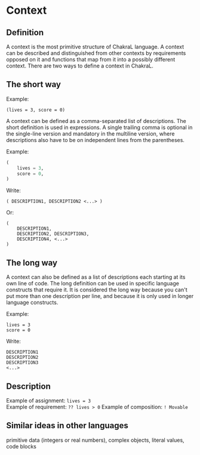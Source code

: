 # Context

## Definition

A context is the most primitive structure of ChakraL language. A context can be described and distinguished from other contexts by requirements opposed on it and functions that map from it into a possibly different context. There are two ways to define a context in ChakraL.

## The short way

Example:  
```
(lives = 3, score = 0)
```

A context can be defined as a comma-separated list of descriptions. The short definition is used in expressions. A single trailing comma is optional in the single-line version and mandatory in the multiline version, where descriptions also have to be on independent lines from the parentheses.

Example:  
```python
(
    lives = 3,
    score = 0,
)
```

Write:  
```
( DESCRIPTION1, DESCRIPTION2 <...> )
```
Or:  
```
(
    DESCRIPTION1,
    DESCRIPTION2, DESCRIPTION3,
    DESCRIPTION4, <...>
)
```

## The long way

A context can also be defined as a list of descriptions each starting at its own line of code. The long definition can be used in specific language constructs that require it. It is considered the long way because you can't put more than one description per line, and because it is only used in longer language constructs.

Example: 
```
lives = 3
score = 0
```

Write:  
```
DESCRIPTION1
DESCRIPTION2
DESCRIPTION3
<...>
```

## Description

Example of assignment: `lives = 3`  
Example of requirement: `?? lives > 0`
Example of composition: `! Movable`

## Similar ideas in other languages
primitive data (integers or real numbers), complex objects, literal values, code blocks